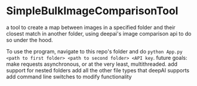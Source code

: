 # SimpleBulkImageComparisonTool
 a tool to create a map between images in a specified folder and their closest match in another folder, using deepai's image comparison api to do so under the hood.

To use the program, navigate to this repo's folder and do `python App.py <path to first folder> <path to second folder> <API key`.
 future goals:
  make requests asynchronous, or at the very least, multithreaded.
  add support for nested folders
  add all the other file types that deepAI supports
  add command line switches to modify functionality
